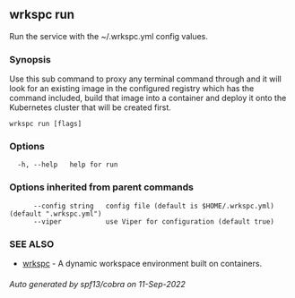 ## wrkspc run

Run the service with the ~/.wrkspc.yml config values.

### Synopsis


Use this sub command to proxy any terminal command through and it will
look for an existing image in the configured registry which has the command
included, build that image into a container and deploy it onto the
Kubernetes cluster that will be created first.


```
wrkspc run [flags]
```

### Options

```
  -h, --help   help for run
```

### Options inherited from parent commands

```
      --config string   config file (default is $HOME/.wrkspc.yml) (default ".wrkspc.yml")
      --viper           use Viper for configuration (default true)
```

### SEE ALSO

* [wrkspc](wrkspc.md)	 - A dynamic workspace environment built on containers.

###### Auto generated by spf13/cobra on 11-Sep-2022
